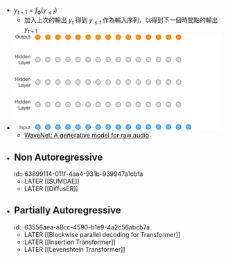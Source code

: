 - $y_{t+1}=f_{\phi}(y_{\leq t})$
	- 加入上次的輸出 $y_t$ 得到 $y_{\leq t}$ 作為輸入序列，以得到下一個時間點的輸出 $y_{t+1}$
- ![2022-08-06-02-16-01.gif](../assets/2022-08-06-02-16-01.gif)
	- [WaveNet: A generative model for raw audio](https://www.deepmind.com/blog/wavenet-a-generative-model-for-raw-audio)
- ## Non Autoregressive
  id:: 63899114-011f-4aa4-931b-939947a1cbfa
	- LATER [[SUMDAE]]
	- LATER [[DiffusER]]
- ## Partially Autoregressive
  id:: 63556aea-a8cc-4590-b1e9-4a2c56abcb7a
	- LATER [[Blockwise parallel decoding for Transformer]]
	- LATER [[Insertion Transformer]]
	- LATER [[Levenshtein Transformer]]